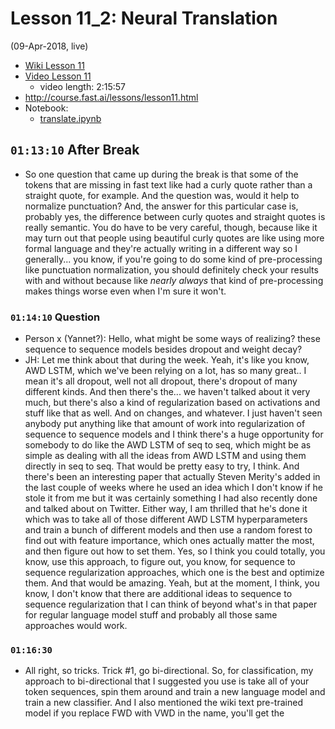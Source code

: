 # Lesson 11_2:  Neural Translation

(09-Apr-2018, live)  

- [Wiki Lesson 11](http://forums.fast.ai/t/part-2-lesson-11-wiki/14699)
- [Video Lesson 11](https://www.youtube.com/watch?v=tY0n9OT5_nA&feature=youtu.be) 
  - video length:  2:15:57
- http://course.fast.ai/lessons/lesson11.html
- Notebook:  
   * [translate.ipynb](https://github.com/fastai/fastai/blob/master/courses/dl2/translate.ipynb)
   
## `01:13:10` After Break
- So one question that came up during the break is that some of the tokens that are missing in fast text like had a curly quote rather than a straight quote, for example.  And the question was, would it help to normalize punctuation?  And, the answer for this particular case is, probably yes, the difference between curly quotes and straight quotes is really semantic.  You do have to be very careful, though, because like it may turn out that people using beautiful curly quotes are like using more formal language and they're actually writing in a different way so I generally... you know, if you're going to do some kind of pre-processing like punctuation normalization, you should definitely check your results with and without because like *nearly always* that kind of pre-processing makes things worse even when I'm sure it won't.

### `01:14:10`  Question
- Person x (Yannet?):  Hello, what might be some ways of realizing? these sequence to sequence models besides dropout and weight decay?
- JH:  Let me think about that during the week. Yeah, it's like you know, AWD LSTM, which we've been relying on a lot, has so many great.. I mean it's all dropout, well not all dropout,  there's dropout of many different kinds. And then there's the... we haven't talked about it very much, but there's also a kind of regularization based on activations and stuff like that as well.  And on changes, and whatever.  I just haven't seen anybody put anything like that amount of work into regularization of sequence to sequence models and I think there's a huge opportunity for somebody to do like the AWD LSTM of seq to seq, which might be as simple as dealing with all the ideas from AWD LSTM and using them directly in seq to seq.  That would be pretty easy to try, I think.  And there's been an interesting paper that actually Steven Merity's added in the last couple of weeks where he used an idea which I don't know if he stole it from me but it was certainly something I had also recently done and talked about on Twitter.  Either way, I am thrilled that he's done it which was to take all of those different AWD LSTM hyperparameters and train a bunch of different models and then use a random forest to find out with feature importance, which ones actually matter the most, and then figure out how to set them. Yes, so I think you could totally, you know, use this approach, to figure out, you know, for sequence to sequence regularization approaches, which one is the best and optimize them.  And that would be amazing. Yeah, but at the moment, I think, you know, I don't know that there are additional ideas to sequence to sequence regularization that I can think of beyond what's in that paper for regular language model stuff and probably all those same approaches would work.

### `01:16:30`
- All right, so tricks.  Trick #1, go bi-directional.  So, for classification, my approach to bi-directional that I suggested you use is take all of your token sequences, spin them around and train a new language model and train a new classifier. And I also mentioned the wiki text pre-trained model if you replace FWD with VWD in the name, you'll get the 
